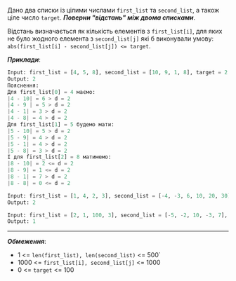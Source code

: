 Дано два списки із цілими числами `first_list` та `second_list`, а також ціле число `target`. **_Поверни "відстань" між двома списками_**.

Відстань визначається як кількість елементів з `first_list[i]`, для яких не було жодного елемента з `second_list[j]` які б виконували умову: `abs(first_list[i] - second_list[j]) <= target`.

**_Приклади_**:
```python
Input: first_list = [4, 5, 8], second_list = [10, 9, 1, 8], target = 2
Output: 2
Пояснення: 
Для first_list[0] = 4 маємо: 
|4 - 10| = 6 > d = 2 
|4 - 9 | = 5 > d = 2 
|4 - 1| = 3 > d = 2 
|4 - 8| = 4 > d = 2 
Для first_list[1] = 5 будемо мати: 
|5 - 10| = 5 > d = 2 
|5 - 9| = 4 > d = 2 
|5 - 1| = 4 > d = 2 
|5 - 8| = 3 > d = 2
І для first_list[2] = 8 матимемо:
|8 - 10| = 2 <= d = 2
|8 - 9| = 1 <= d = 2
|8 - 1| = 7 > d = 2
|8 - 8| = 0 <= d = 2

Input: first_list = [1, 4, 2, 3], second_list = [-4, -3, 6, 10, 20, 30], target = 3
Output: 2

Input: first_list = [2, 1, 100, 3], second_list = [-5, -2, 10, -3, 7], target = 6
Output: 1
```
---
**_Обмеження_**:
- 1 <= `len(first_list), len(second_list)` <= 500`
- 1000 <= `first_list[i], second_list[j]` <= 1000
-  0 <= `target` <= 100